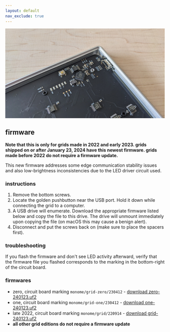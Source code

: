 ```yaml
---
layout: default
nav_exclude: true
---
```


![](images/2022-grid-firmware.jpg)

## firmware

**Note that this is only for grids made in 2022 and early 2023. grids shipped on or after January 23, 2024 have this newest firmware. grids made before 2022 do not require a firmware update.**

This new firmware addresses some edge communication stability issues and also low-brightness inconsistencies due to the LED driver circuit used.

### instructions

1. Remove the bottom screws.
2. Locate the golden pushbutton near the USB port. Hold it down while connecting the grid to a computer.
3. A USB drive will enumerate. Download the appropriate firmware listed below and copy the file to this drive. The drive will unmount immediately upon copying the file (on macOS this may cause a benign alert).
4. Disconnect and put the screws back on (make sure to place the spacers first).

### troubleshooting

If you flash the firmware and don't see LED activity afterward, verify that the firmware file you flashed corresponds to the marking in the bottom-right of the circuit board.

### firmwares

- zero, circuit board marking `monome/grid-zero/230412` - [download zero-240123.uf2](zero-240123.uf2)
- one, circuit board marking `monome/grid-one/230412` - [download one-240123.uf2](one-240123.uf2)
- late 2022, circuit board marking `monome/grid/220914` - [download grid-240123.uf2](grid-240123.uf2)
- **all other grid editions do not require a firmware update**
